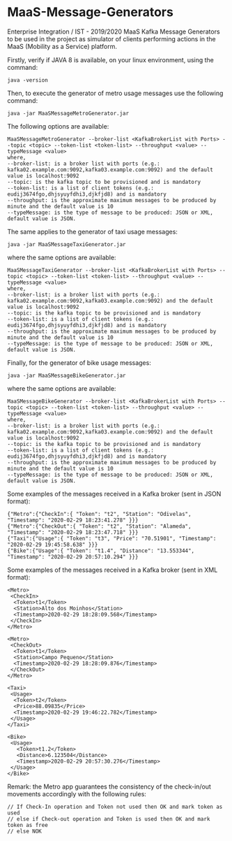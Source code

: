 # MaaS-Message-Generators
Enterprise Integration / IST - 2019/2020 MaaS Kafka Message Generators to be used in the project as simulator of clients performing actions in the MaaS (Mobility as a Service) platform.

Firstly, verify if JAVA 8 is available, on your linux environment, using the command: 

    java -version

Then, to execute the generator of metro usage messages use the following command:

    java -jar MaaSMessageMetroGenerator.jar

The following options are available:
```
MaaSMessageMetroGenerator --broker-list <KafkaBrokerList with Ports> --topic <topic> --token-list <token-list> --throughput <value> --typeMessage <value>
where, 
--broker-list: is a broker list with ports (e.g.: kafka02.example.com:9092,kafka03.example.com:9092) and the default value is localhost:9092
--topic: is the kafka topic to be provisioned and is mandatory
--token-list: is a list of client tokens (e.g.: eudij3674fgo,dhjsyuyfdhi3,djkfjd8) and is mandatory
--throughput: is the approximate maximum messages to be produced by minute and the default value is 10
--typeMessage: is the type of message to be produced: JSON or XML, default value is JSON.
```

The same applies to the generator of taxi usage messages:
```
java -jar MaaSMessageTaxiGenerator.jar
```    
where the same options are available:
```
MaaSMessageTaxiGenerator --broker-list <KafkaBrokerList with Ports> --topic <topic> --token-list <token-list> --throughput <value> --typeMessage <value>
where, 
--broker-list: is a broker list with ports (e.g.: kafka02.example.com:9092,kafka03.example.com:9092) and the default value is localhost:9092
--topic: is the kafka topic to be provisioned and is mandatory
--token-list: is a list of client tokens (e.g.: eudij3674fgo,dhjsyuyfdhi3,djkfjd8) and is mandatory
--throughput: is the approximate maximum messages to be produced by minute and the default value is 10
--typeMessage: is the type of message to be produced: JSON or XML, default value is JSON.
```

Finally, for the generator of bike usage messages:
```
java -jar MaaSMessageBikeGenerator.jar
```
where the same options are available:
```
MaaSMessageBikeGenerator --broker-list <KafkaBrokerList with Ports> --topic <topic> --token-list <token-list> --throughput <value> --typeMessage <value>
where, 
--broker-list: is a broker list with ports (e.g.: kafka02.example.com:9092,kafka03.example.com:9092) and the default value is localhost:9092
--topic: is the kafka topic to be provisioned and is mandatory
--token-list: is a list of client tokens (e.g.: eudij3674fgo,dhjsyuyfdhi3,djkfjd8) and is mandatory
--throughput: is the approximate maximum messages to be produced by minute and the default value is 10
--typeMessage: is the type of message to be produced: JSON or XML, default value is JSON.
```

Some examples of the messages received in a Kafka broker (sent in JSON format):
```
{"Metro":{"CheckIn":{ "Token": "t2", "Station": "Odivelas", "Timestamp": "2020-02-29 18:23:41.278" }}}
{"Metro":{"CheckOut":{ "Token": "t2", "Station": "Alameda", "Timestamp": "2020-02-29 18:23:47.718" }}}
{"Taxi":{"Usage":{ "Token": "t3", "Price": "70.51901", "Timestamp": "2020-02-29 19:45:58.638" }}}
{"Bike":{"Usage":{ "Token": "t1.4", "Distance": "13.553344", "Timestamp": "2020-02-29 20:57:10.294" }}}
```

Some examples of the messages received in a Kafka broker (sent in XML format):
```
<Metro>
 <CheckIn>
  <Token>t1</Token>
  <Station>Alto dos Moinhos</Station>
  <Timestamp>2020-02-29 18:28:09.568</Timestamp>
 </CheckIn>
</Metro>

<Metro>
 <CheckOut>
  <Token>t1</Token>
  <Station>Campo Pequeno</Station>
  <Timestamp>2020-02-29 18:28:09.876</Timestamp>
 </CheckOut>
</Metro>

<Taxi>
 <Usage>
  <Token>t2</Token>
  <Price>88.09835</Price>
  <Timestamp>2020-02-29 19:46:22.782</Timestamp>
 </Usage>
</Taxi>

<Bike>
 <Usage>
   <Token>t1.2</Token>
   <Distance>6.123504</Distance>
   <Timestamp>2020-02-29 20:57:30.276</Timestamp>
 </Usage>
</Bike>
```

Remark: the Metro app guarantees the consistency of the check-in/out movements accordingly with the following rules:
```
// If Check-In operation and Token not used then OK and mark token as used
// else if Check-out operation and Token is used then OK and mark token as free
// else NOK
```
